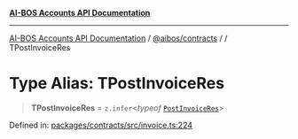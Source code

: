 [**AI-BOS Accounts API Documentation**](../../../README.md)

***

[AI-BOS Accounts API Documentation](../../../README.md) / [@aibos/contracts](../README.md) / [](../README.md) / TPostInvoiceRes

# Type Alias: TPostInvoiceRes

> **TPostInvoiceRes** = `z.infer`\<*typeof* [`PostInvoiceRes`](../variables/PostInvoiceRes.md)\>

Defined in: [packages/contracts/src/invoice.ts:224](https://github.com/pohlai88/accounts/blob/48103fb36d28b2b9bfb33472b6de2f719773cde9/packages/contracts/src/invoice.ts#L224)

